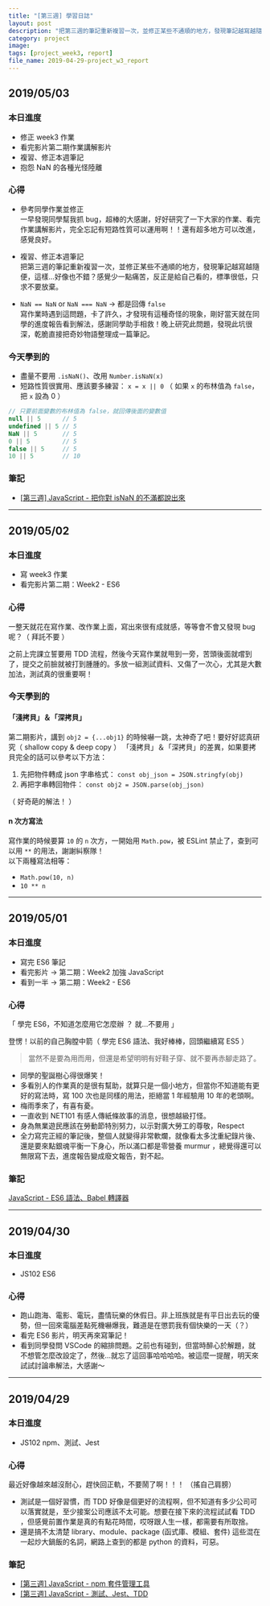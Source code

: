 ```yaml
---
title: "[第三週] 學習日誌"
layout: post
description: "把第三週的筆記重新複習一次，並修正某些不通順的地方，發現筆記越寫越隨便，這樣...好像也不錯？感覺少一點痛苦，反正是給自己看的，標準很低，只求不要放棄。"
category: project
image: 
tags: [project_week3, report]
file_name: 2019-04-29-project_w3_report
---
```


## 2019/05/03
### 本日進度
- 修正 week3 作業
- 看完影片第二期作業講解影片
- 複習、修正本週筆記
- 抱怨 NaN 的各種光怪陸離 

### 心得
- 參考同學作業並修正  
一早發現同學幫我抓 bug，超棒的大感謝，好好研究了一下大家的作業、看完作業講解影片，完全忘記有短路性質可以運用啊！！還有超多地方可以改進，感覺良好。

- 複習、修正本週筆記  
把第三週的筆記重新複習一次，並修正某些不通順的地方，發現筆記越寫越隨便，這樣...好像也不錯？感覺少一點痛苦，反正是給自己看的，標準很低，只求不要放棄。

- `NaN == NaN` or `NaN === NaN` → 都是回傳 `false`  
寫作業時遇到這問題，卡了許久，才發現有這種奇怪的現象，剛好當天就在同學的進度報告看到解法，感謝同學助手相救！晚上研究此問題，發現此坑很深，乾脆直接把奇妙物語整理成一篇筆記。

### 今天學到的
- 盡量不要用 `.isNaN()`、改用 `Number.isNaN(x)`
- 短路性質很實用、應該要多練習： `x = x || 0` （ 如果 `x` 的布林值為 `false`，把 `x` 設為 0 ）

```javascript
// 只要前面變數的布林值為 false，就回傳後面的變數值
null || 5      // 5
undefined || 5 // 5
NaN || 5       // 5
0 || 5         // 5
false || 5     // 5
10 || 5        // 10
```
### 筆記
- [[第三週] JavaScript - 把你對 isNaN 的不滿都說出來](https://yakimhsu.com/project/project_w3_Javasciprt_NaN)

---
## 2019/05/02
### 本日進度
- 寫 week3 作業
- 看完影片第二期：Week2 - ES6

### 心得
一整天就花在寫作業、改作業上面，寫出來很有成就感，等等會不會又發現 bug 呢？（ 拜託不要 ）

之前上完課立誓要用 TDD 流程，然後今天寫作業就甩到一旁，苦頭後面就嚐到了，提交之前臉就被打到腫腫的。多放一組測試資料、又傷了一次心，尤其是大數加法，測試真的很重要啊！

### 今天學到的
####  「淺拷貝」＆「深拷貝」
第二期影片，講到 `obj2 = {...obj1}` 的時候嚇一跳，太神奇了吧！要好好認真研究（ shallow copy & deep copy ） 「淺拷貝」＆「深拷貝」的差異，如果要拷貝完全的話可以參考以下方法：
1. 先把物件轉成 json 字串格式： `const obj_json = JSON.stringfy(obj)`
2. 再把字串轉回物件： `const obj2 = JSON.parse(obj_json)`

（ 好奇葩的解法！ ）
#### n 次方寫法 
寫作業的時候要算 `10` 的 `n` 次方，一開始用 `Math.pow`，被 ESLint 禁止了，查到可以用 `**` 的用法，謝謝糾察隊！  
以下兩種寫法相等：
- `Math.pow(10, n)`
- `10 ** n`

---
## 2019/05/01
### 本日進度
- 寫完 ES6 筆記
- 看完影片 → 第二期：Week2 加強 JavaScript
- 看到一半 → 第二期：Week2 - ES6

### 心得
「 學完 ES6，不知道怎麼用它怎麼辦 ？ 就...不要用 」

登愣！以前的自己胸膛中箭（ 學完 ES6 語法、我好棒棒，回頭繼續寫 ES5 ）

> 當然不是要為用而用，但還是希望明明有好鞋子穿、就不要再赤腳走路了。

- 同學的聖誕樹心得很爆笑！  
- 多看別人的作業真的是很有幫助，就算只是一個小地方，但當你不知道能有更好的寫法時，寫 100 次也是同樣的用法，拒絕當 1 年經驗用 10 年的老頭啊。
- 梅雨季來了，有喜有憂。
- 一直收到 NET101 有感人傳紙條故事的消息，很想越級打怪。
- 身為無業遊民應該在勞動節特別努力，以示對廣大勞工的尊敬，Respect
- 全力寫完正經的筆記後，整個人就變得非常軟爛，就像看太多沈重紀錄片後、還是要來點銀魂平衡一下身心，所以滿口都是零營養 murmur ，總覺得還可以無限寫下去，進度報告變成廢文報告，對不起。

### 筆記
[JavaScript - ES6 語法、Babel 轉譯器](https://yakimhsu.com/project/project_w3_Javasciprt_ES6.html)

---
## 2019/04/30
### 本日進度
- JS102 ES6

### 心得
- 跑山跑海、電影、電玩，盡情玩樂的休假日。非上班族就是有平日出去玩的優勢，但一回來電腦差點死機嚇爆我，難道是在懲罰我有個快樂的一天（？）
- 看完 ES6 影片，明天再來寫筆記！
- 看到同學發問 VSCode 的縮排問題。之前也有碰到，但當時醉心於解題，就不想管怎麼改設定了，然後...就忘了這回事哈哈哈哈。被這麼一提醒，明天來試試討論串解法，大感謝～

---
## 2019/04/29
### 本日進度
- JS102 npm、測試、Jest

### 心得
最近好像越來越沒耐心，趕快回正軌，不要鬧了啊！！！ （搖自己肩膀）

- 測試是一個好習慣，而 TDD 好像是個更好的流程啊，但不知道有多少公司可以落實就是，至少接案公司應該不太可能。想要在接下來的流程試試看 TDD ，但感覺前置作業是真的有點花時間，哎呀跟人生一樣，都需要有所取捨。
- 還是搞不太清楚 library、module、package (函式庫、模組、套件) 這些混在一起炒大鍋飯的名詞，網路上查到的都是 python 的資料，可惡。

### 筆記
- [[第三週] JavaScript - npm 套件管理工具](https://yakimhsu.com/project/project_w3_Javasciprt_npm.html)
- [[第三週] JavaScript - 測試、Jest、TDD](https://yakimhsu.com/project/project_w3_Javasciprt_jest.html)